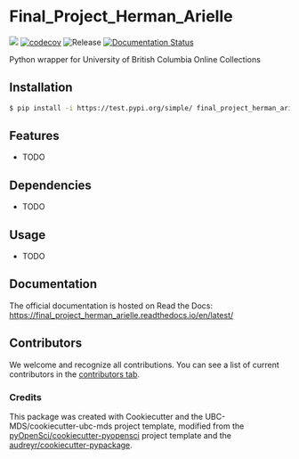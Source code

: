 # Final_Project_Herman_Arielle 

![](https://github.com/aeherman/final_project_herman_arielle/workflows/build/badge.svg) [![codecov](https://codecov.io/gh/aeherman/final_project_herman_arielle/branch/main/graph/badge.svg)](https://codecov.io/gh/aeherman/final_project_herman_arielle) ![Release](https://github.com/aeherman/final_project_herman_arielle/workflows/Release/badge.svg) [![Documentation Status](https://readthedocs.org/projects/final_project_herman_arielle/badge/?version=latest)](https://final_project_herman_arielle.readthedocs.io/en/latest/?badge=latest)

Python wrapper for University of British Columbia Online Collections

## Installation

```bash
$ pip install -i https://test.pypi.org/simple/ final_project_herman_arielle
```

## Features

- TODO

## Dependencies

- TODO

## Usage

- TODO

## Documentation

The official documentation is hosted on Read the Docs: https://final_project_herman_arielle.readthedocs.io/en/latest/

## Contributors

We welcome and recognize all contributions. You can see a list of current contributors in the [contributors tab](https://github.com/aeherman/final_project_herman_arielle/graphs/contributors).

### Credits

This package was created with Cookiecutter and the UBC-MDS/cookiecutter-ubc-mds project template, modified from the [pyOpenSci/cookiecutter-pyopensci](https://github.com/pyOpenSci/cookiecutter-pyopensci) project template and the [audreyr/cookiecutter-pypackage](https://github.com/audreyr/cookiecutter-pypackage).
